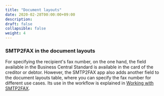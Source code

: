 ```yaml
---
title: "Document layouts"
date: 2020-02-28T00:00:00+09:00
description: 
draft: false
collapsible: false
weight: 4
---
```

### SMTP2FAX in the document layouts 

For specifying the recipient's fax number, on the one hand, the field available in the Business Central Standard is available in the card of the creditor or debtor. However, the SMTP2FAX app also adds another field to the document layouts table, where you can specify the fax number for different use cases. 
Its use in the workflow is explained in [Working with SMTP2FAX](en-us/apps/smtp2fax/working-with-smtp2fax/). 